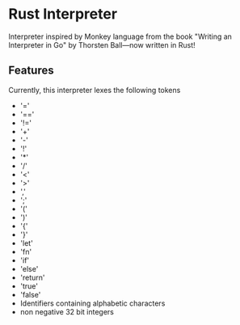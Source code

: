 # Rust Interpreter

Interpreter inspired by Monkey language from the book "Writing an Interpreter in Go" by Thorsten Ball—now written in Rust!

## Features

Currently, this interpreter lexes the following tokens

- '='
- '=='
- '!='
- '+'
- '-'
- '!'
- '\*'
- '/'
- '<'
- '>'
- ','
- ';'
- '('
- ')'
- '{'
- '}'
- 'let'
- 'fn'
- 'if'
- 'else'
- 'return'
- 'true'
- 'false'
- Identifiers containing alphabetic characters
- non negative 32 bit integers
